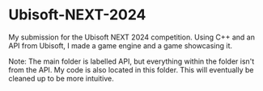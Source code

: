 # Ubisoft-NEXT-2024
My submission for the Ubisoft NEXT 2024 competition. Using C++ and an API from Ubisoft, I made a game engine and a game showcasing it.

Note: The main folder is labelled API, but everything within the folder isn't from the API. My code is also located in this folder. This will eventually be cleaned up to be more intuitive.
